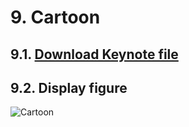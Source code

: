 # 9. Cartoon
## 9.1. <a href="https://www.dropbox.com/s/6lfj9z74tphpekj/hd283572_corner-plot.zip?dl=1">Download Keynote file</a>
## 9.2. Display figure
![Cartoon](../figures/cartoon.png 'Cartoon')